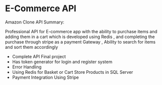 # E-Commerce API

Amazon Clone API Summary:

Professional API for E-commerce app with the ability to purchase items and adding them in a cart which is developed using Redis , and completing the purchase through stripe as a payment Gateway ,
Ability to search for items and sort them accordingly 

- Complete API Final project
- Has token generator for login and register system
- Error Handling
- Using Redis for Basket or Cart Store Products in SQL Server
- Payment Integration Using Stripe
